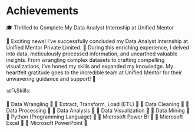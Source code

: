# Achievements
🎓 Thrilled to Complete My Data Analyst Internship at Unified Mentor

🤗 Exciting news! I’ve successfully concluded my Data Analyst Internship at Unified Mentor Private Limited. 🚀 During this enriching experience, I delved into data, meticulously processed information, and unearthed valuable insights. From wrangling complex datasets to crafting compelling visualizations, I’ve honed my skills and expanded my knowledge. My heartfelt gratitude goes to the incredible team at Unified Mentor for their unwavering guidance and support! 🙌

📊🔍Skills:

🌟 Data Wrangling 🌟
🌟 Extract, Transform, Load (ETL) 🌟
🌟 Data Cleaning 🌟
🌟 Data Processing 🌟
🌟 Data Analysis 🌟
🌟 Data Visualization 🌟
🌟 Data Mining 🌟
🌟 Python (Programming Language) 🌟
🌟 Microsoft Power BI 🌟
🌟 Microsoft Excel 🌟
🌟 Microsoft PowerPoint 🌟
